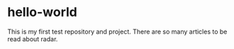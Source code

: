 # hello-world
This is my first test repository and project.
There are so many articles to be read about radar.
